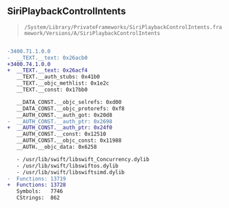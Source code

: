 ## SiriPlaybackControlIntents

> `/System/Library/PrivateFrameworks/SiriPlaybackControlIntents.framework/Versions/A/SiriPlaybackControlIntents`

```diff

-3400.71.1.0.0
-  __TEXT.__text: 0x26acb0
+3400.74.1.0.0
+  __TEXT.__text: 0x26acf4
   __TEXT.__auth_stubs: 0x41b0
   __TEXT.__objc_methlist: 0x1e2c
   __TEXT.__const: 0x17bb0

   __DATA_CONST.__objc_selrefs: 0xd00
   __DATA_CONST.__objc_protorefs: 0xf8
   __AUTH_CONST.__auth_got: 0x20d8
-  __AUTH_CONST.__auth_ptr: 0x2698
+  __AUTH_CONST.__auth_ptr: 0x24f0
   __AUTH_CONST.__const: 0x12510
   __AUTH_CONST.__objc_const: 0x11988
   __AUTH.__objc_data: 0x6258

   - /usr/lib/swift/libswift_Concurrency.dylib
   - /usr/lib/swift/libswiftos.dylib
   - /usr/lib/swift/libswiftsimd.dylib
-  Functions: 13719
+  Functions: 13728
   Symbols:   7746
   CStrings:  862
 

```
